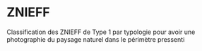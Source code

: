 # ZNIEFF
Classification des ZNIEFF de Type 1 par typologie pour avoir une photographie du paysage naturel dans le périmètre pressenti 
